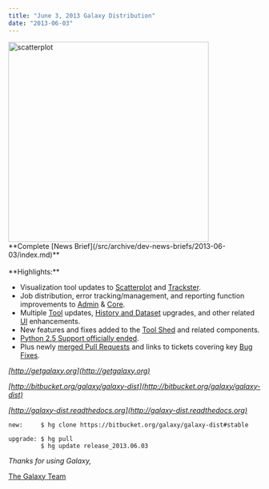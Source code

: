 ```yaml
---
title: "June 3, 2013 Galaxy Distribution"
date: "2013-06-03"
---
```

<div class='right'>
<a href='/src/archive/dev-news-briefs/2013-06-01/index.md'><img src="/src/images/news-graphics/2013_06_03_scatterplot-1.png" alt="scatterplot" width=400 /></a></div>
**Complete [News Brief](/src/archive/dev-news-briefs/2013-06-03/index.md)**
<br />
<br />
**Highlights:**

* Visualization tool updates to [Scatterplot](http://wiki.galaxyproject.org/DevNewsBriefs/2013-06-03#Scatterplot) and [Trackster](http://wiki.galaxyproject.org/DevNewsBriefs/2013-06-03#Trackster).
* Job distribution, error tracking/management, and reporting function improvements to [Admin](http://wiki.galaxyproject.org/DevNewsBriefs/2013-06-03#Admin) & [Core](http://wiki.galaxyproject.org/DevNewsBriefs/2013-06-03#Core). 
* Multiple [Tool](http://wiki.galaxyproject.org/DevNewsBriefs/2013-06-03#Tools) updates, [History and Dataset](http://wiki.galaxyproject.org/DevNewsBriefs/2013-06-03#Histories) upgrades, and other related [UI](http://wiki.galaxyproject.org/DevNewsBriefs/2013-06-03#UI) enhancements.
* New features and fixes added to the [Tool Shed](http://wiki.galaxyproject.org/DevNewsBriefs/2013-06-03#Tool_Shed) and related components. 
* [Python 2.5 Support officially ended](http://wiki.galaxyproject.org/DevNewsBriefs/2013-06-03#Python_2.5_Support_Has_Ended).
* Plus newly [merged Pull Requests](http://wiki.galaxyproject.org/DevNewsBriefs/2013-06-03#Pull_Requests_Merged) and links to tickets covering key [Bug Fixes](http://wiki.galaxyproject.org/DevNewsBriefs/2013-06-03#Bug_Fixes).

*[http://getgalaxy.org](http://getgalaxy.org)*

*[http://bitbucket.org/galaxy/galaxy-dist](http://bitbucket.org/galaxy/galaxy-dist)*

*[http://galaxy-dist.readthedocs.org](http://galaxy-dist.readthedocs.org)*

```
new:     $ hg clone https://bitbucket.org/galaxy/galaxy-dist#stable

upgrade: $ hg pull 
         $ hg update release_2013.06.03
```



*Thanks for using Galaxy,*

[The Galaxy Team](/src/galaxy-team/index.md)
